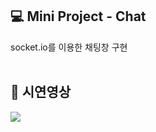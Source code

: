 <h2>💻 Mini Project - Chat</h2>
<div>socket.io를 이용한 채팅창 구현</div>

<br />
<h2>🎥 시연영상</h2>
<div><img src="https://user-images.githubusercontent.com/110958683/201541916-d8b3f121-c134-4871-82eb-fd4eeabc3f84"></div>

